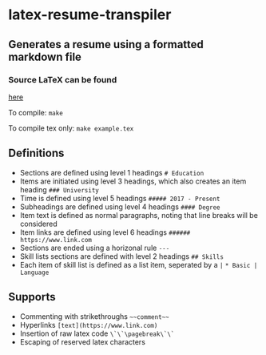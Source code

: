 # latex-resume-transpiler
## Generates a resume using a formatted markdown file
### Source LaTeX can be found
[here](https://github.com/ekohilas/two-column-resume-latex)

To compile:
``make``

To compile tex only:
``make example.tex``

## Definitions

* Sections are defined using level 1 headings
    ``# Education``
* Items are initiated using level 3 headings, which also creates an item heading
    ``### University``
* Time is defined using level 5 headings
    ``##### 2017 - Present``
* Subheadings are defined using level 4 headings
    ``#### Degree``
* Item text is defined as normal paragraphs, noting that line breaks will be considered
* Item links are defined using level 6 headings
    ``###### https://www.link.com``
* Sections are ended using a horizonal rule
    `` --- ``
* Skill lists sections are defined with level 2 headings
    ``## Skills``
* Each item of skill list is defined as a list item, seperated by a ``|``
    ``* Basic | Language``

## Supports
* Commenting with strikethroughs
    ``~~comment~~``
* Hyperlinks
    ``[text](https://www.link.com)``
* Insertion of raw latex code
    ``\`\`\pagebreak\`\` ``
* Escaping of reserved latex characters

